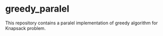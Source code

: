 # greedy_paralel
This repository contains a paralel implementation of greedy algorithm for Knapsack problem. 
